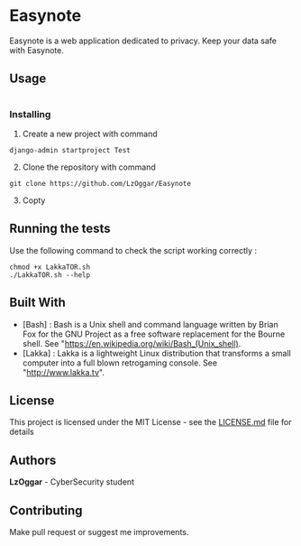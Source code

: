 # Easynote
Easynote is a web application dedicated to privacy. Keep your data safe with Easynote.

## Usage
```

```

### Installing

1. Create a new project with command
```
django-admin startproject Test
```

2. Clone the repository with command
```
git clone https://github.com/LzOggar/Easynote
```

3. Copty

## Running the tests

Use the following command to check the script working correctly :

```
chmod +x LakkaTOR.sh
./LakkaTOR.sh --help
```

## Built With

* [Bash] : Bash is a Unix shell and command language written by Brian Fox for the GNU Project as a free software replacement for the Bourne shell. See "https://en.wikipedia.org/wiki/Bash_(Unix_shell).
* [Lakka] : Lakka is a lightweight Linux distribution that transforms a small computer into a full blown retrogaming console. See "http://www.lakka.tv".

## License

This project is licensed under the MIT License - see the [LICENSE.md](LICENSE.md) file for details

## Authors

**LzOggar** - CyberSecurity student

## Contributing
Make pull request or suggest me improvements.
